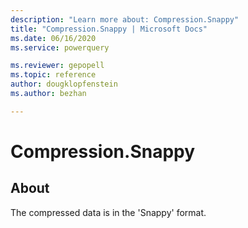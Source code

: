 ```yaml
---
description: "Learn more about: Compression.Snappy"
title: "Compression.Snappy | Microsoft Docs"
ms.date: 06/16/2020
ms.service: powerquery

ms.reviewer: gepopell
ms.topic: reference
author: dougklopfenstein
ms.author: bezhan

---
```

# Compression.Snappy



## About
The compressed data is in the 'Snappy' format.
